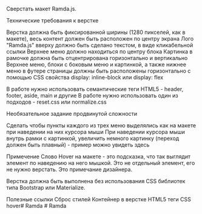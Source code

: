 Сверстать макет Ramda.js.

Технические требования к верстке

Верстка должна быть фиксированной ширины (1280 пикселей, как в макете), весь контент должен быть расположен по центру экрана
Лого "Ramda.js" вверху должно быть сделано текстом, в виде кликабельной ссылки
Верхнее меню должно находиться по центру блока
Картинка в рамочке должна быть отцентрирована горизонтально и вертикально
Верхнее меню, блоки с боковым меню и картинкой, а также нижнее меню в футере страницы должны быть расположены горизонтально с помощью CSS свойства display: inline-block или display: flex

В работе нужно использовать семантические теги HTML5 - header, footer, aside, main и другие
В работе нужно использовать один из подходов - reset.css или normalize.css



Необязательное задание продвинутой сложности

Сделать чтобы пункты каждого из трех меню выделялись как на макете при наведении на них курсора мыши
При наведении курсора мыши внутрь рамки с картинкой, увеличить немного картинку (переход должен быть плавный) - пример можно увидеть здесь



Примечение
Слово Hover на макете - это подсказка, что так выглядит элемент по наведению на него мышкой. Это не отдельный элемент, его не нужно верстать. Это примечание дизайнера.

Верстка должна быть выполнена без использования CSS библиотек типа Bootstrap или Materialize.


Полезные ссылки
Сброс стилей
Контейнер в верстке
HTML5 теги
CSS hover#   R a m d a  
 #   R a m d a  
 